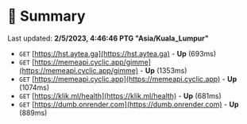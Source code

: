 # 📖 Summary
Last updated: **2/5/2023, 4:46:46 PTG "Asia/Kuala_Lumpur"**

- `GET` [https://hst.aytea.ga](https://hst.aytea.ga) - **Up** (693ms)
- `GET` [https://memeapi.cyclic.app/gimme](https://memeapi.cyclic.app/gimme) - **Up** (1353ms)
- `GET` [https://memeapi.cyclic.app](https://memeapi.cyclic.app) - **Up** (1074ms)
- `GET` [https://klik.ml/health](https://klik.ml/health) - **Up** (681ms)
- `GET` [https://dumb.onrender.com](https://dumb.onrender.com) - **Up** (889ms)
